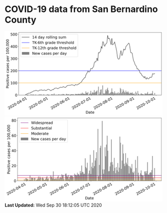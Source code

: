 # COVID-19 data from San Bernardino County
![image1](plots/graph.png)
![image2](plots/classification.png)
**Last Updated:** Wed Sep 30 18:12:05 UTC 2020
